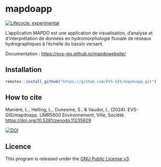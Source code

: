 
<!-- README.md is generated from README.Rmd. Please edit that file -->

# mapdoapp

<!-- badges: start -->

[![Lifecycle:
experimental](https://img.shields.io/badge/lifecycle-experimental-orange.svg)](https://lifecycle.r-lib.org/articles/stages.html#experimental)
<!-- badges: end -->

L’application MAPDO est une application de visualisation, d’analyse et
d’interprétation de données en hydromorphologie fluviale de réseaux
hydrographiques à l’échelle du bassin versant.

Documentation : https://evs-gis.github.io/mapdowebsite/

## Installation

``` r
remotes::install_github("https://github.com/EVS-GIS/mapdoapp.git")
```

## How to cite

Manière, L., Helling, L., Dunesme, S., & Vaudor, L. (2024). EVS-GIS/mapdoapp. UMR5600 Environnement, Ville, Société. https://doi.org/10.5281/zenodo.11235929

[![DOI](https://zenodo.org/badge/DOI/10.5281/zenodo.11235928.svg)](https://doi.org/10.5281/zenodo.11235928)

## Licence

This program is released under the [GNU Public License
v3](https://github.com/EVS-GIS/mapdoapp/blob/main/LICENSE).
